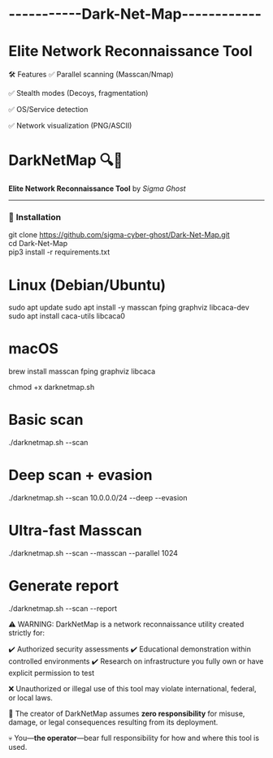 # -----------Dark-Net-Map------------
# Elite Network Reconnaissance Tool


🛠️ Features
✅ Parallel scanning (Masscan/Nmap)

✅ Stealth modes (Decoys, fragmentation)

✅ OS/Service detection

✅ Network visualization (PNG/ASCII)

# DarkNetMap 🔍👻
**Elite Network Reconnaissance Tool** by *Sigma Ghost*  

---
### 🚀 **Installation**  

git clone https://github.com/sigma-cyber-ghost/Dark-Net-Map.git  
cd Dark-Net-Map  
pip3 install -r requirements.txt

# Linux (Debian/Ubuntu)
sudo apt update
sudo apt install -y masscan fping graphviz libcaca-dev
sudo apt install caca-utils libcaca0

# macOS
brew install masscan fping graphviz libcaca

chmod +x darknetmap.sh  

# Basic scan  
./darknetmap.sh --scan <IP>  

# Deep scan + evasion  
./darknetmap.sh --scan 10.0.0.0/24 --deep --evasion  

# Ultra-fast Masscan  
./darknetmap.sh --scan <IP> --masscan --parallel 1024  

# Generate report  
./darknetmap.sh --scan <IP> --report  

⚠️ WARNING: DarkNetMap is a network reconnaissance utility created strictly for:

  ✔️ Authorized security assessments
  ✔️ Educational demonstration within controlled environments
  ✔️ Research on infrastructure you fully own or have explicit permission to test

❌ Unauthorized or illegal use of this tool may violate international, federal, or local laws.

🛑 The creator of DarkNetMap assumes **zero responsibility** for misuse, damage, or legal consequences resulting from its deployment.

💀 You—**the operator**—bear full responsibility for how and where this tool is used.
